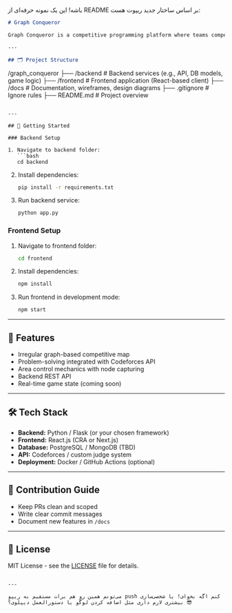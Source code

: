 باشه! این یک نمونه حرفه‌ای از README بر اساس ساختار جدید ریپوت هست:

```markdown
# Graph Conqueror

Graph Conqueror is a competitive programming platform where teams compete by solving algorithmic problems and capturing nodes in an irregular graph. The game blends strategic area control with problem-solving.

---

## 🗂 Project Structure

```
/graph_conqueror
├── /backend        # Backend services (e.g., API, DB models, game logic)
├── /frontend       # Frontend application (React-based client)
├── /docs           # Documentation, wireframes, design diagrams
├── .gitignore      # Ignore rules
├── README.md       # Project overview
```

---

## 🚀 Getting Started

### Backend Setup

1. Navigate to backend folder:
   ```bash
   cd backend
   ```
2. Install dependencies:
   ```bash
   pip install -r requirements.txt
   ```
3. Run backend service:
   ```bash
   python app.py
   ```

### Frontend Setup

1. Navigate to frontend folder:
   ```bash
   cd frontend
   ```
2. Install dependencies:
   ```bash
   npm install
   ```
3. Run frontend in development mode:
   ```bash
   npm start
   ```

---

## 🎯 Features

- Irregular graph-based competitive map
- Problem-solving integrated with Codeforces API
- Area control mechanics with node capturing
- Backend REST API
- Real-time game state (coming soon)

---

## 🛠 Tech Stack

- **Backend:** Python / Flask (or your chosen framework)
- **Frontend:** React.js (CRA or Next.js)
- **Database:** PostgreSQL / MongoDB (TBD)
- **API:** Codeforces / custom judge system
- **Deployment:** Docker / GitHub Actions (optional)

---

## 📝 Contribution Guide

- Keep PRs clean and scoped
- Write clear commit messages
- Document new features in `/docs`

---

## 👾 License

MIT License - see the [LICENSE](./LICENSE) file for details.
```

---

می‌تونم همین رو هم برات مستقیم به ریپو push کنم اگه بخوای! یا شخصی‌سازی بیشتری لازم داری مثل اضافه کردن لوگو یا دستورالعمل دیپلوی؟ 😎
